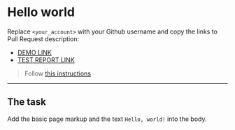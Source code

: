 # Hello world
Replace `<your_account>` with your Github username and copy the links to Pull Request description:
- [DEMO LINK](https://BeginerAlex.github.io/layout_hello-world/)
- [TEST REPORT LINK](https://BeginerAlex.github.io/layout_hello-world/report/html_report/)

> Follow [this instructions](https://mate-academy.github.io/layout_task-guideline/#how-to-solve-the-layout-tasks-on-github)
___

## The task 
Add the basic page markup and the text `Hello, world!` into the body.
